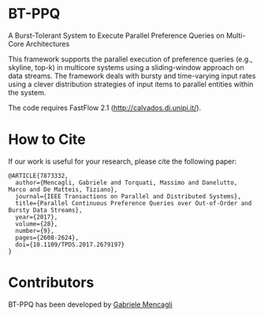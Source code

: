 # BT-PPQ
A Burst-Tolerant System to Execute Parallel Preference Queries on Multi-Core Architectures

This framework supports the parallel execution of preference queries (e.g., skyline, top-k) in multicore systems using a sliding-window approach on data streams. The framework deals with bursty and time-varying input rates using a clever distribution strategies of input items to parallel entities within the system.

The code requires FastFlow 2.1 (http://calvados.di.unipi.it/).

# How to Cite
If our work is useful for your research, please cite the following paper:
```
@ARTICLE{7873332,
  author={Mencagli, Gabriele and Torquati, Massimo and Danelutto, Marco and De Matteis, Tiziano},
  journal={IEEE Transactions on Parallel and Distributed Systems},
  title={Parallel Continuous Preference Queries over Out-of-Order and Bursty Data Streams},
  year={2017},
  volume={28},
  number={9},
  pages={2608-2624},
  doi={10.1109/TPDS.2017.2679197}
}
```

# Contributors
BT-PPQ has been developed by [Gabriele Mencagli](mailto:gabriele.mencagli@unipi.it)
